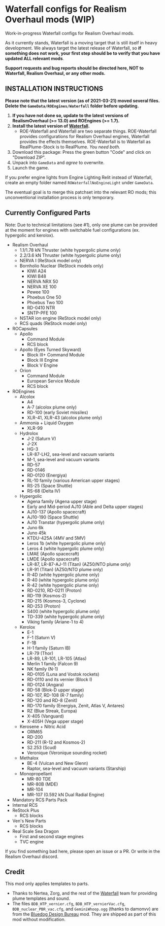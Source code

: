 # Waterfall configs for Realism Overhaul mods (WIP)

Work-in-progress Waterfall configs for Realism Overhaul mods.

As it currently stands, Waterfall is a moving target that is still itself in heavy development. We always target the latest release of Waterfall, so **if something does not work, your first step should be to verify that you have updated ALL relevant mods**.

**Support requests and bug reports should be directed here, NOT to Waterfall, Realism Overhaul, or any other mods.**

## INSTALLATION INSTRUCTIONS

**Please note that the latest version (as of 2021-03-21) moved several files. Delete the `GameData/ROEngines/Waterfall` folder before updating.**

<!-- **These configurations are based on the git versions of Realism Overhaul (at least [`295cdb8`](https://github.com/KSP-RO/RealismOverhaul/commit/295cdb89d03d0fc0276e4b07f167f835be3cf206)) and ROEngines (at least [`03e06e2`](https://github.com/KSP-RO/ROEngines/commit/03e06e29ecfa751fc835ccdff10d483aee4f51a7)). Using the release (i.e., CKAN) versions of these mods will break certain plumes.** -->

1. **If you have not done so, update to the latest versions of RealismOverhaul (>= 13.0) and ROEngines (>= 1.7).**
2. **Install the latest version of [Waterfall](https://github.com/post-kerbin-mining-corporation/Waterfall).**
   * ROE-Waterfall and Waterfall are two separate things. ROE-Waterfall provides configurations for Realism Overhaul engines, Waterfall provides the effects themselves. ROE-Waterfall is to Waterfall as RealPlume-Stock is to RealPlume. *You need both.*
3. Download this package: Press the green button "Code" and click on "Download ZIP".
4. Unpack into `GameData` and *agree* to overwrite.
5. Launch the game.

If you prefer engine lights from Engine Lighting Relit instead of Waterfall, create an empty folder named `ROWaterfallNoEngineLight` under `GameData`.

The eventual goal is to merge this patchset into the relevant RO mods; this unconventional installation process is only temporary.

## Currently Configured Parts

Note: Due to technical limitations (see #1), only one plume can be provided at the moment for engines with switchable fuel configurations (ex. hypergolic and kerolox).

* Realism Overhaul
  * 1.1/1.78 kN Thruster (white hypergolic plume only)
  * 2.2/3.6 kN Thruster (white hypergolic plume only)
  * NERVA I (ReStock model only)
  * Bornholio Nuclear (ReStock models only)
    * KIWI A24
    * KIWI B48
    * NERVA NRX 50
    * NERVA XE 100
    * Pewee 100
    * Phoebus One 50
    * Phoebus Two 100
    * RD-0410 NTR
    * SNTP-PFE 100
  * NSTAR ion engine (ReStock model only)
  * RCS quads (ReStock model only)
* ROCapsules
  * Apollo
    * Command Module
    * RCS block
  * Apollo (Eyes Turned Skyward)
    * Block III+ Command Module
    * Block III Engine
    * Block V Engine
  * Orion
    * Command Module
    * European Service Module
    * RCS block
* ROEngines
  * Alcolox
    * A4
    * A-7 (alcolox plume only)
    * RD-100 (early Soviet missiles)
    * XLR-41, XLR-43 (alcolox plume only)
  * Ammonia + Liquid Oxygen
    * XLR-99
  * Hydrolox
    * J-2 (Saturn V)
    * J-2X
    * HG-3
    * LR-87-LH2, sea-level and vacuum variants
    * M-1, sea-level and vacuum variants
    * RD-57
    * RD-0146
    * RD-0120 (Energiya)
    * RL-10 family (various American upper stages)
    * RS-25 (Space Shuttle)
    * RS-68 (Delta IV)
  * Hypergolic
    * Agena family (Agena upper stage)
    * Early and Mid-period AJ10 (Able and Delta upper stages)
    * AJ10-137 (Apollo spacecraft)
    * AJ10-190 (Space Shuttle)
    * AJ10 Transtar (hypergolic plume only)
    * Juno 6k
    * Juno 45k
    * KTDU-425A (4MV and 5MV)
    * Leros 1b (white hypergolic plume only)
    * Leros 4 (white hypergolic plume only)
    * LMAE (Apollo spacecraft)
    * LMDE (Apollo spacecraft)
    * LR-87, LR-87-AJ-11 (Titan) (AZ50/NTO plume only)
    * LR-91 (Titan) (AZ50/NTO plume only)
    * R-4D (white hypergolic plume only)
    * R-40 (white hypergolic plume only)
    * R-42 (white hypergolic plume only)
    * RD-0210, RD-0211 (Proton)
    * RD-119 (Kosmos-2)
    * RD-215 (Kosmos-3, Cyclone)
    * RD-253 (Proton)
    * S400 (white hypergolic plume only)
    * TD-339 (white hypergolic plume only)
    * Viking family (Ariane-1 to 4)
  * Kerolox
    * E-1
    * F-1 (Saturn V)
    * F-1B
    * H-1 family (Saturn IB)
    * LR-79 (Thor)
    * LR-89, LR-101, LR-105 (Atlas)
    * Merlin 1 family (Falcon 9)
    * NK family (N-1)
    * RD-0105 (Luna and Vostok rockets)
    * RD-0110 and its vernier (Block I)
    * RD-0124 (Angara)
    * RD-58 (Blok-D upper stage)
    * RD-107, RD-108 (R-7 family)
    * RD-120 and RD-8 (Zenit)
    * RD-170 family (Energiya, Zenit, Atlas V, Antares)
    * RZ (Blue Streak, Europa)
    * X-405 (Vanguard)
    * X-405H (Vega upper stage)
  * Kerosene + Nitric Acid
    * ORM65
    * RD-200
    * RD-211 (R-12 and Kosmos-2)
    * S2.253 (Scud)
    * Veronique (Veronique sounding rocket)
  * Methalox
    * BE-4 (Vulcan and New Glenn)
    * Raptor, sea-level and vacuum variants (Starship)
  * Monopropellant
    * MR-80 TDE
    * MR-80B (MDE)
    * MR-104
    * MR-107 (0.592 kN Dual Radial Engine)
* Mandatory RCS Parts Pack
* Internal RCS
* ReStock Plus
  * RCS blocks
* Ven's New Parts
  * RCS blocks
* Real Scale Sea Dragon
  * First and second stage engines
  * TVC engine

If you find something bad here, please open an issue or a PR. Or write in the Realism Overhaul discord.

## Credit

This mod only applies templates to parts.

* Thanks to Nertea, Zorg, and the rest of the [Waterfall](https://github.com/post-kerbin-mining-corporation/Waterfall) team for providing plume templates and sound.
* The files `BDB_HTP_vernier.cfg`, `BDB_HTP_vernierVac.cfg`, `BDB_nuclear_PBR_vac.cfg`, and `GeminiWhoop.ogg` (thanks to damonvv) are from the [Bluedog Design Bureau](https://github.com/CobaltWolf/Bluedog-Design-Bureau) mod. They are shipped as part of this mod without modification.
